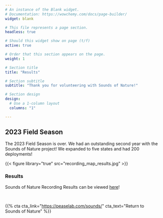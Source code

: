 ```yaml
---
# An instance of the Blank widget.
# Documentation: https://wowchemy.com/docs/page-builder/
widget: blank

# This file represents a page section.
headless: true

# Should this widget show on page (t/f)
active: true

# Order that this section appears on the page.
weight: 1

# Section title
title: "Results"

# Section subtitle
subtitle: "Thank you for volunteering with Sounds of Nature!"

# Section design
design:
  # Use a 1-column layout
  columns: "1"

---    
```

    
## 2023 Field Season    

The 2023 Field Season is over. We had an outstanding second year with the Sounds of Nature project! We expanded to five states and had 200 deployments!   

{{< figure library="true" src="recording_map_results.jpg" >}} 

### Results    

Sounds of Nature Recording Results can be viewed [here](https://soundsofnature.shinyapps.io/App-2/)!  
    
</br>

{{% cta cta_link="https://peaselab.com/sounds/" cta_text="Return to Sounds of Nature" %}}

